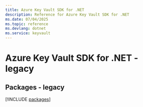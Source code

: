 ```yaml
---
title: Azure Key Vault SDK for .NET
description: Reference for Azure Key Vault SDK for .NET
ms.date: 07/04/2025
ms.topic: reference
ms.devlang: dotnet
ms.service: keyvault
---
```

# Azure Key Vault SDK for .NET - legacy
## Packages - legacy
[!INCLUDE [packages](key-vault-index.md)]